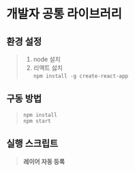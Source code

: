 # 개발자 공통 라이브러리

## 환경 설정
>  1. node 설치
>  2. 리액트 섫치   
>    ```npm install -g create-react-app```

## 구동 방법
> ```npm install```  
> ```npm start```  
> 

## 실행 스크립트
> __레이어 자동 등록__